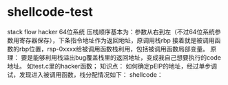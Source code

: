 # shellcode-test
stack flow hacker
64位系统
压栈顺序基本为：参数从右到左（不过64位系统参数用寄存器保存），下条指令地址作为返回地址，原调用栈rbp
接着就是被调用函数的rbp位置，rsp-0xxxx给被调用函数栈利用，包括被调用函数局部变量。
原理：
要是能够利用栈溢出bug覆盖栈里的返回地址，变成我自己想要执行的code地址。
如test.c里的hacker函数；
知识点：
如何确定pEIP的地址，经过单步调试，发现进入被调用函数，栈分配情况如下：
             shellcode：
